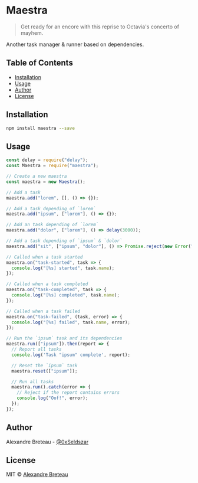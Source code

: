 # Maestra

> Get ready for an encore with this reprise to Octavia's concerto of mayhem.

Another task manager & runner based on dependencies.

## Table of Contents

- [Installation](#installation)
- [Usage](#usage)
- [Author](#author)
- [License](#license)

## Installation

```bash
npm install maestra --save
```

## Usage

```javascript
const delay = require("delay");
const Maestra = require("maestra");

// Create a new maestra
const maestra = new Maestra();

// Add a task
maestra.add("lorem", [], () => {});

// Add a task depending of `lorem`
maestra.add("ipsum", ["lorem"], () => {});

// Add an task depending of `lorem`
maestra.add("dolor", ["lorem"], () => delay(3000));

// Add a task depending of `ipsum` & `dolor`
maestra.add("sit", ["ipsum", "dolor"], () => Promise.reject(new Error("Oof!")));

// Called when a task started
maestra.on("task-started", task => {
  console.log("[%s] started", task.name);
});

// Called when a task completed
maestra.on("task-completed", task => {
  console.log("[%s] completed", task.name);
});

// Called when a task failed
maestra.on("task-failed", (task, error) => {
  console.log("[%s] failed", task.name, error);
});

// Run the `ipsum` task and its dependencies
maestra.run(["ipsum"]).then(report => {
  // Report all tasks
  console.log('Task "ipsum" complete', report);

  // Reset the `ipsum` task
  maestra.reset(["ipsum"]);

  // Run all tasks
  maestra.run().catch(error => {
    // Reject if the report contains errors
    console.log("Oof!", error);
  });
});
```

## Author

Alexandre Breteau - [@0xSeldszar](https://twitter.com/0xSeldszar)

## License

MIT © [Alexandre Breteau](https://seldszar.fr)
